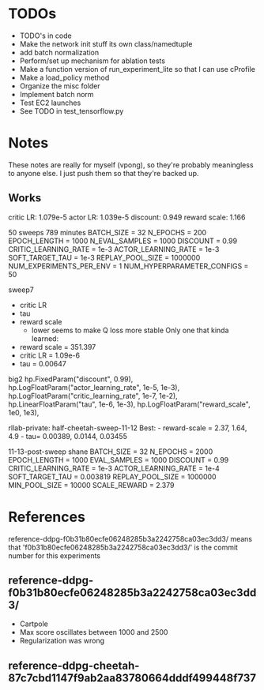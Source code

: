 # TODOs
 - TODO's in code
 - Make the network init stuff its own class/namedtuple
 - add batch normalization
 - Perform/set up mechanism for ablation tests
 - Make a function version of run_experiment_lite so that I can use cProfile
 - Make a load_policy method
 - Organize the misc folder
 - Implement batch norm
 - Test EC2 launches
 - See TODO in test_tensorflow.py

# Notes
These notes are really for myself (vpong), so they're probably meaningless to anyone else.
I just push them so that they're backed up.

## Works

critic LR: 1.079e-5
actor LR: 1.039e-5
discount: 0.949
reward scale: 1.166

50 sweeps
789 minutes
BATCH_SIZE = 32
N_EPOCHS = 200
EPOCH_LENGTH = 1000
N_EVAL_SAMPLES = 1000
DISCOUNT = 0.99
CRITIC_LEARNING_RATE = 1e-3
ACTOR_LEARNING_RATE = 1e-3
SOFT_TARGET_TAU = 1e-3
REPLAY_POOL_SIZE = 1000000
NUM_EXPERIMENTS_PER_ENV = 1
NUM_HYPERPARAMETER_CONFIGS = 50


sweep7
 - critic LR
 - tau
 - reward scale
    - lower seems to make Q loss more stable
Only one that kinda learned:
 - reward scale = 351.397
 - critic LR = 1.09e-6
 - tau = 0.00647

big2
    hp.FixedParam("discount", 0.99),
    hp.LogFloatParam("actor_learning_rate", 1e-5, 1e-3),
    hp.LogFloatParam("critic_learning_rate", 1e-7, 1e-2),
    hp.LinearFloatParam("tau", 1e-6, 1e-3),
    hp.LogFloatParam("reward_scale", 1e0, 1e3),

rllab-private: half-cheetah-sweep-11-12
Best:
    - reward-scale = 2.37, 1.64, 4.9
    - tau= 0.00389, 0.0144, 0.03455


11-13-post-sweep shane
BATCH_SIZE = 32
N_EPOCHS = 2000
EPOCH_LENGTH = 1000
EVAL_SAMPLES = 1000
DISCOUNT = 0.99
CRITIC_LEARNING_RATE = 1e-3
ACTOR_LEARNING_RATE = 1e-4
SOFT_TARGET_TAU = 0.003819
REPLAY_POOL_SIZE = 1000000
MIN_POOL_SIZE = 10000
SCALE_REWARD = 2.379


# References
reference-ddpg-f0b31b80ecfe06248285b3a2242758ca03ec3dd3/ means that 'f0b31b80ecfe06248285b3a2242758ca03ec3dd3/' is the commit number for this experiments

## reference-ddpg-f0b31b80ecfe06248285b3a2242758ca03ec3dd3/
 - Cartpole
 - Max score oscillates between 1000 and 2500
 - Regularization was wrong

## reference-ddpg-cheetah-87c7cbd1147f9ab2aa83780664dddf499448f737
